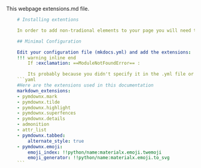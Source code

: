 This webpage extensions.md file.
``` yaml 
    # Installing extentions 

    In order to add non-tradional elements to your page you will need to install [extensions](https://squidfunk.github.io/mkdocs-material/setup/extensions/)

    ## Minimal Configuration 

    Edit your configuration file (mkdocs.yml) and add the extensions:
    !!! warning inline end
        If :exclamation: ==ModuleNotFoundError== :

        Its probably because you didn't specify it in the .yml file or the package is not available on your **venv** therefore you will need to install it using **pip install** 
    ```yaml
    #Here are the extensions used in this documentation
    markdown_extensions:
    - pymdownx.mark
    - pymdownx.tilde
    - pymdownx.highlight
    - pymdownx.superfences
    - pymdownx.details
    - admonition
    - attr_list
    - pymdownx.tabbed:
        alternate_style: true
    - pymdownx.emoji:
        emoji_index: !!python/name:materialx.emoji.twemoji
        emoji_generator: !!python/name:materialx.emoji.to_svg
    ```
```